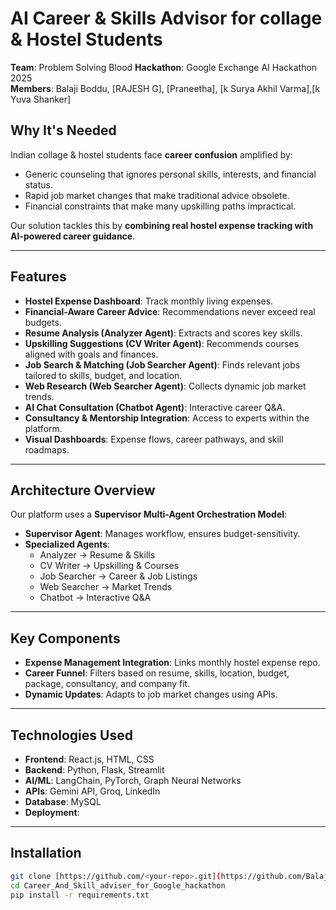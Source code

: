 # AI Career & Skills Advisor for collage & Hostel Students  

**Team**: Problem Solving Blood 
**Hackathon**: Google Exchange AI Hackathon 2025  
**Members**: Balaji Boddu, [RAJESH G], [Praneetha], [k Surya Akhil Varma],[k Yuva Shanker]


## Why It's Needed  

Indian collage & hostel students face **career confusion** amplified by:  
- Generic counseling that ignores personal skills, interests, and financial status.  
- Rapid job market changes that make traditional advice obsolete.  
- Financial constraints that make many upskilling paths impractical.  

Our solution tackles this by **combining real hostel expense tracking with AI-powered career guidance**.  

---

## Features  

- **Hostel Expense Dashboard**: Track monthly living expenses.  
- **Financial-Aware Career Advice**: Recommendations never exceed real budgets.  
- **Resume Analysis (Analyzer Agent)**: Extracts and scores key skills.  
- **Upskilling Suggestions (CV Writer Agent)**: Recommends courses aligned with goals and finances.  
- **Job Search & Matching (Job Searcher Agent)**: Finds relevant jobs tailored to skills, budget, and location.  
- **Web Research (Web Searcher Agent)**: Collects dynamic job market trends.  
- **AI Chat Consultation (Chatbot Agent)**: Interactive career Q&A.  
- **Consultancy & Mentorship Integration**: Access to experts within the platform.  
- **Visual Dashboards**: Expense flows, career pathways, and skill roadmaps.  

---

## Architecture Overview  

Our platform uses a **Supervisor Multi-Agent Orchestration Model**:  

- **Supervisor Agent**: Manages workflow, ensures budget-sensitivity.  
- **Specialized Agents**:  
  - Analyzer → Resume & Skills  
  - CV Writer → Upskilling & Courses  
  - Job Searcher → Career & Job Listings  
  - Web Searcher → Market Trends  
  - Chatbot → Interactive Q&A  

---

## Key Components  

- **Expense Management Integration**: Links monthly hostel expense repo.  
- **Career Funnel**: Filters based on resume, skills, location, budget, package, consultancy, and company fit.  
- **Dynamic Updates**: Adapts to job market changes using APIs.  

---

## Technologies Used  

- **Frontend**: React.js, HTML, CSS  
- **Backend**: Python, Flask, Streamlit  
- **AI/ML**: LangChain, PyTorch, Graph Neural Networks  
- **APIs**: Gemini API, Groq, LinkedIn  
- **Database**: MySQL  
- **Deployment**:  

---

## Installation  

```bash
git clone [https://github.com/<your-repo>.git](https://github.com/Balajiscientist/Career_And_Skill_adviser_for_Google_hackathon)
cd Career_And_Skill_adviser_for_Google_hackathon
pip install -r requirements.txt
